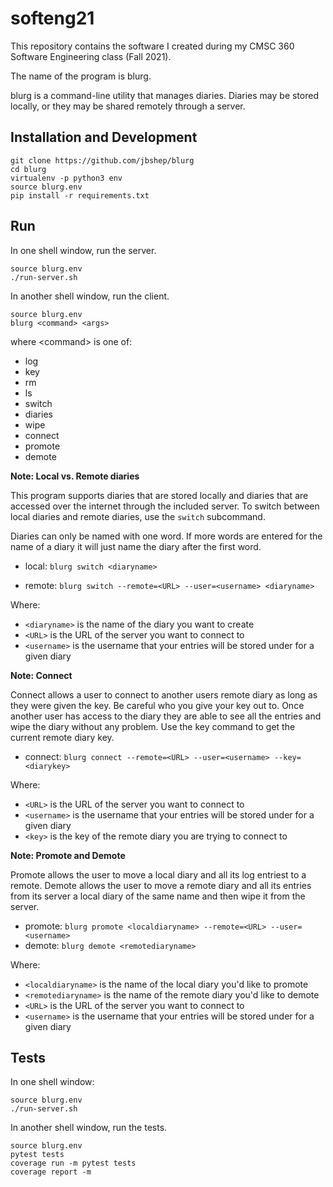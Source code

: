 # softeng21

This repository contains the software I created during my CMSC 360 Software Engineering class (Fall 2021). 

The name of the program is blurg. 

blurg is a command-line utility that manages diaries. Diaries may be stored locally, or they may be shared remotely through a server.

## Installation and Development

```
git clone https://github.com/jbshep/blurg
cd blurg
virtualenv -p python3 env
source blurg.env
pip install -r requirements.txt
```


## Run

In one shell window, run the server.

``` 
source blurg.env
./run-server.sh
``` 

In another shell window, run the client.

```
source blurg.env
blurg <command> <args>
```

where &lt;command&gt; is one of:
* log
* key
* rm
* ls
* switch
* diaries
* wipe
* connect
* promote
* demote

**Note: Local vs. Remote diaries**

This program supports diaries that are stored locally and diaries that are accessed over the internet through the included server.
To switch between local diaries and remote diaries, use the `switch` subcommand.

Diaries can only be named with one word. If more words are entered for the name of a diary it will just name the diary after 
the first word.

* local: ```blurg switch <diaryname>```

* remote: ```blurg switch --remote=<URL> --user=<username> <diaryname>```
      
Where:
* `<diaryname>` is the name of the diary you want to create
* `<URL>` is the URL of the server you want to connect to
* `<username>` is the username that your entries will be stored under for a given diary

**Note: Connect**

Connect allows a user to connect to another users remote diary as long as they were given the key.
Be careful who you give your key out to. Once another user has access to the diary
they are able to see all the entries and wipe the diary without any problem. Use the key command
to get the current remote diary key.
	
* connect: ```blurg connect --remote=<URL> --user=<username> --key=<diarykey>```

Where:
* `<URL>` is the URL of the server you want to connect to
* `<username>` is the username that your entries will be stored under for a given diary
* `<key>` is the key of the remote diary you are trying to connect to

**Note: Promote and Demote**

Promote allows the user to move a local diary and all its log entriest to a remote. Demote allows 
the user to move a remote diary and all its entries from its server a local diary of the same 
name and then wipe it from the server.
	
* promote: ```blurg promote <localdiaryname> --remote=<URL> --user=<username>```
* demote: ```blurg demote <remotediaryname>```

Where:
* `<localdiaryname>` is the name of the local diary you'd like to promote
* `<remotediaryname>` is the name of the remote diary you'd like to demote
* `<URL>` is the URL of the server you want to connect to
* `<username>` is the username that your entries will be stored under for a given diary
## Tests

In one shell window:

```
source blurg.env
./run-server.sh
```

In another shell window, run the tests.

```
source blurg.env
pytest tests
coverage run -m pytest tests
coverage report -m
```
